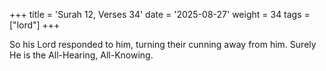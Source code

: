 +++
title = 'Surah 12, Verses 34'
date = '2025-08-27'
weight = 34
tags = ["lord"]
+++

So his Lord responded to him, turning their cunning away from him. Surely He is the All-Hearing, All-Knowing.